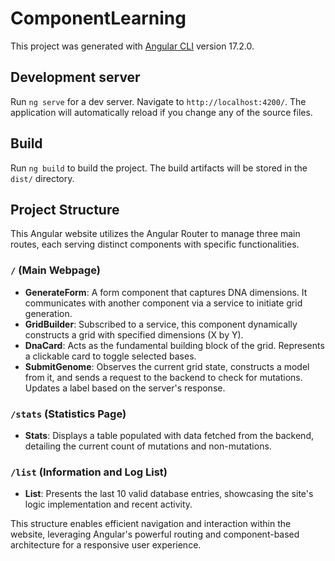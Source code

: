 # ComponentLearning

This project was generated with [Angular CLI](https://github.com/angular/angular-cli) version 17.2.0.

## Development server

Run `ng serve` for a dev server. Navigate to `http://localhost:4200/`. The application will automatically reload if you change any of the source files.

## Build

Run `ng build` to build the project. The build artifacts will be stored in the `dist/` directory.

## Project Structure

This Angular website utilizes the Angular Router to manage three main routes, each serving distinct components with specific functionalities.

### `/` (Main Webpage)

- **GenerateForm**: A form component that captures DNA dimensions. It communicates with another component via a service to initiate grid generation.
- **GridBuilder**: Subscribed to a service, this component dynamically constructs a grid with specified dimensions (X by Y).
- **DnaCard**: Acts as the fundamental building block of the grid. Represents a clickable card to toggle selected bases.
- **SubmitGenome**: Observes the current grid state, constructs a model from it, and sends a request to the backend to check for mutations. Updates a label based on the server's response.

### `/stats` (Statistics Page)

- **Stats**: Displays a table populated with data fetched from the backend, detailing the current count of mutations and non-mutations.

### `/list` (Information and Log List)

- **List**: Presents the last 10 valid database entries, showcasing the site's logic implementation and recent activity.

This structure enables efficient navigation and interaction within the website, leveraging Angular's powerful routing and component-based architecture for a responsive user experience.
